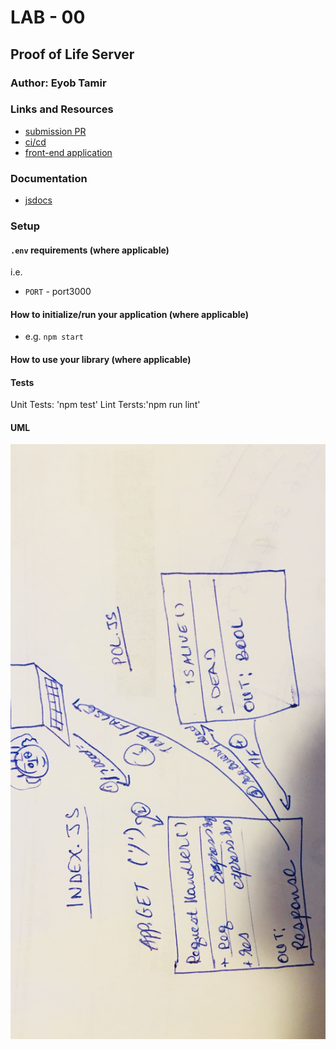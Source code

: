 # LAB - 00

## Proof of Life Server

### Author: Eyob Tamir

### Links and Resources

- [submission PR](https://github.com/eyobtamir-401n16/lab-00/pull/1)
- [ci/cd](https://travis-ci.com/github/eyobtamir-401n16/lab-00) 
- [front-end application](https://eyobtamir-lab-00.herokuapp.com/)

### Documentation
- [jsdocs](https://eyobtamir-lab-00.herokuapp.com/docs/)


### Setup

#### `.env` requirements (where applicable)

i.e.

- `PORT` - port3000


#### How to initialize/run your application (where applicable)

- e.g. `npm start`

#### How to use your library (where applicable)

#### Tests

Unit Tests: 'npm test'
Lint Tersts:'npm run lint'


#### UML

![UML Diagram](whiteboard.jpg)

